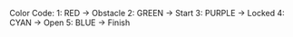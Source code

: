 Color Code:
1: RED 		-> Obstacle
2: GREEN	-> Start
3: PURPLE	-> Locked
4: CYAN 	-> Open
5: BLUE		-> Finish
